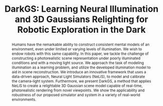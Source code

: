 ---
id:             2024-darkgs
title:          "DarkGS: Learning Neural Illumination and 3D Gaussians Relighting for Robotic Exploration in the Dark"
authors:
    - Me
    - Kaining
    - WZhi
    - MJR
venue:          IROS 2024 (Oral)
year:           "2024-03"
thumbnail:      assets/publications/2024-darkgs/darkgs.png
links:
    paper:      https://arxiv.org/abs/2403.10814
    code:       https://github.com/tyz1030/darkgs
    bibtex:     assets/publications/2023-darkgs/ref.txt
    website:    https://github.com/tyz1030/neuralight

layout: project
short_title: Learning Neural Illumination and 3D Gaussians Relighting
abstract: "Humans have the remarkable ability to construct consistent mental models of an environment, even under limited or varying levels of illumination. We wish to endow robots with this same capability. In this paper, we tackle the challenge of constructing a photorealistic scene representation under poorly illuminated conditions and with a moving light source. We approach the task of modeling illumination as a learning problem, and utilize the developed illumination model to aid in scene reconstruction. We introduce an innovative framework that uses a data-driven approach, Neural Light Simulators (NeLiS), to model and calibrate the camera-light system. Furthermore, we present DarkGS, a method that applies NeLiS to create a relightable 3D Gaussian scene model capable of real-time, photorealistic rendering from novel viewpoints. We show the applicability and robustness of our proposed simulator and system in a variety of real-world environments."
---